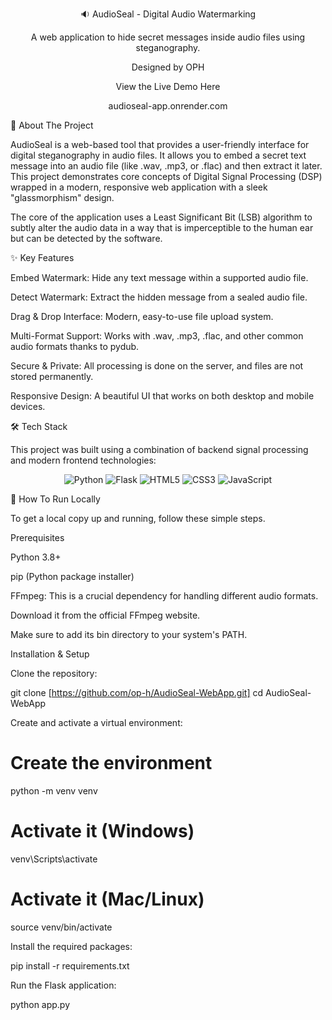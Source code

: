 <div align="center">

🔉 AudioSeal - Digital Audio Watermarking

A web application to hide secret messages inside audio files using steganography.

Designed by OPH

View the Live Demo Here

audioseal-app.onrender.com

</div>

📖 About The Project

AudioSeal is a web-based tool that provides a user-friendly interface for digital steganography in audio files. It allows you to embed a secret text message into an audio file (like .wav, .mp3, or .flac) and then extract it later. This project demonstrates core concepts of Digital Signal Processing (DSP) wrapped in a modern, responsive web application with a sleek "glassmorphism" design.

The core of the application uses a Least Significant Bit (LSB) algorithm to subtly alter the audio data in a way that is imperceptible to the human ear but can be detected by the software.

✨ Key Features

Embed Watermark: Hide any text message within a supported audio file.

Detect Watermark: Extract the hidden message from a sealed audio file.

Drag & Drop Interface: Modern, easy-to-use file upload system.

Multi-Format Support: Works with .wav, .mp3, .flac, and other common audio formats thanks to pydub.

Secure & Private: All processing is done on the server, and files are not stored permanently.

Responsive Design: A beautiful UI that works on both desktop and mobile devices.

🛠️ Tech Stack

This project was built using a combination of backend signal processing and modern frontend technologies:

<p align="center">
<img src="https://www.google.com/search?q=https://img.shields.io/badge/Python-3776AB%3Fstyle%3Dfor-the-badge%26logo%3Dpython%26logoColor%3Dwhite" alt="Python">
<img src="https://www.google.com/search?q=https://img.shields.io/badge/Flask-000000%3Fstyle%3Dfor-the-badge%26logo%3Dflask%26logoColor%3Dwhite" alt="Flask">
<img src="https://www.google.com/search?q=https://img.shields.io/badge/HTML5-E34F26%3Fstyle%3Dfor-the-badge%26logo%3Dhtml5%26logoColor%3Dwhite" alt="HTML5">
<img src="https://www.google.com/search?q=https://img.shields.io/badge/CSS3-1572B6%3Fstyle%3Dfor-the-badge%26logo%3Dcss3%26logoColor%3Dwhite" alt="CSS3">
<img src="https://www.google.com/search?q=https://img.shields.io/badge/JavaScript-F7DF1E%3Fstyle%3Dfor-the-badge%26logo%3Djavascript%26logoColor%3Dblack" alt="JavaScript">
</p>

🚀 How To Run Locally

To get a local copy up and running, follow these simple steps.

Prerequisites

Python 3.8+

pip (Python package installer)

FFmpeg: This is a crucial dependency for handling different audio formats.

Download it from the official FFmpeg website.

Make sure to add its bin directory to your system's PATH.

Installation & Setup

Clone the repository:

git clone [https://github.com/op-h/AudioSeal-WebApp.git]
cd AudioSeal-WebApp


Create and activate a virtual environment:

# Create the environment
python -m venv venv

# Activate it (Windows)
venv\Scripts\activate

# Activate it (Mac/Linux)
source venv/bin/activate


Install the required packages:

pip install -r requirements.txt


Run the Flask application:

python app.py
